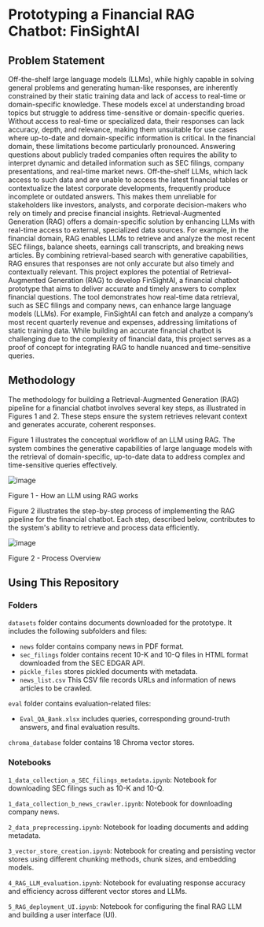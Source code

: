 # Prototyping a Financial RAG Chatbot: FinSightAI
## Problem Statement
Off-the-shelf large language models (LLMs), while highly capable in solving general problems and generating human-like responses, are inherently constrained by their static training data and lack of access to real-time or domain-specific knowledge. These models excel at understanding broad topics but struggle to address time-sensitive or domain-specific queries. Without access to real-time or specialized data, their responses can lack accuracy, depth, and relevance, making them unsuitable for use cases where up-to-date and domain-specific information is critical.
In the financial domain, these limitations become particularly pronounced. Answering questions about publicly traded companies often requires the ability to interpret dynamic and detailed information such as SEC filings, company presentations, and real-time market news. Off-the-shelf LLMs, which lack access to such data and are unable to access the latest financial tables or contextualize the latest corporate developments, frequently produce incomplete or outdated answers. This makes them unreliable for stakeholders like investors, analysts, and corporate decision-makers who rely on timely and precise financial insights.
Retrieval-Augmented Generation (RAG) offers a domain-specific solution by enhancing LLMs with real-time access to external, specialized data sources. For example, in the financial domain, RAG enables LLMs to retrieve and analyze the most recent SEC filings, balance sheets, earnings call transcripts, and breaking news articles. By combining retrieval-based search with generative capabilities, RAG ensures that responses are not only accurate but also timely and contextually relevant.
This project explores the potential of Retrieval-Augmented Generation (RAG) to develop FinSightAI, a financial chatbot prototype that aims to deliver accurate and timely answers to complex financial questions. The tool demonstrates how real-time data retrieval, such as SEC filings and company news, can enhance large language models (LLMs). For example, FinSightAI can fetch and analyze a company’s most recent quarterly revenue and expenses, addressing limitations of static training data. While building an accurate financial chatbot is challenging due to the complexity of financial data, this project serves as a proof of concept for integrating RAG to handle nuanced and time-sensitive queries.

## Methodology
The methodology for building a Retrieval-Augmented Generation (RAG) pipeline for a financial chatbot involves several key steps, as illustrated in Figures 1 and 2. These steps ensure the system retrieves relevant context and generates accurate, coherent responses.

Figure 1 illustrates the conceptual workflow of an LLM using RAG. The system combines the generative capabilities of large language models with the retrieval of domain-specific, up-to-date data to address complex and time-sensitive queries effectively.

![image](https://github.com/user-attachments/assets/0a87c2b4-191a-4cff-81f6-b92eb1c10f07)

Figure 1 - How an LLM using RAG works

Figure 2 illustrates the step-by-step process of implementing the RAG pipeline for the financial chatbot. Each step, described below, contributes to the system's ability to retrieve and process data efficiently.

![image](https://github.com/user-attachments/assets/936bae0a-b62d-4dbb-905e-039a293e4197)

Figure 2 - Process Overview

## Using This Repository
### Folders
```datasets``` folder contains documents downloaded for the prototype. It includes the following subfolders and files:
* ```news``` folder contains company news in PDF format.
* ```sec_filings``` folder contains recent 10-K and 10-Q files in HTML format downloaded from the SEC EDGAR API.
* ```pickle_files``` stores pickled documents with metadata.
* ```news_list.csv``` This CSV file records URLs and information of news articles to be crawled.

```eval``` folder contains evaluation-related files:
* ```Eval_QA_Bank.xlsx``` includes queries, corresponding ground-truth answers, and final evaluation results.

```chroma_database``` folder contains 18 Chroma vector stores.


### Notebooks
```1_data_collection_a_SEC_filings_metadata.ipynb```: Notebook for downloading SEC filings such as 10-K and 10-Q.

```1_data_collection_b_news_crawler.ipynb```: Notebook for downloading company news.

```2_data_preprocessing.ipynb```: Notebook for loading documents and adding metadata.

```3_vector_store_creation.ipynb```: Notebook for creating and persisting vector stores using different chunking methods, chunk sizes, and embedding models.

```4_RAG_LLM_evaluation.ipynb```: Notebook for evaluating response accuracy and efficiency across different vector stores and LLMs.

```5_RAG_deployment_UI.ipynb```: Notebook for configuring the final RAG LLM and building a user interface (UI).



